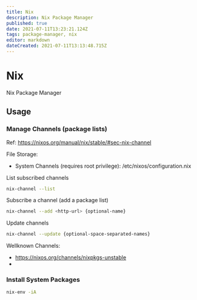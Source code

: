 ```yaml
---
title: Nix
description: Nix Package Manager
published: true
date: 2021-07-11T13:23:21.124Z
tags: package-manager, nix
editor: markdown
dateCreated: 2021-07-11T13:13:48.715Z
---
```


# Nix

Nix Package Manager

## Usage

### Manage Channels (package lists)

Ref: https://nixos.org/manual/nix/stable/#sec-nix-channel

File Storage:
- System Channels (requires root privilege): /etc/nixos/configuration.nix

List subscribed channels

```bash
nix-channel --list
```

Subscribe a channel (add a package list)

```bash
nix-channel --add <http-url> {optional-name}
```

Update channels

```bash
nix-channel --update {optional-space-separated-names}
```

Wellknown Channels:
- https://nixos.org/channels/nixpkgs-unstable
- 

### Install System Packages

```bash
nix-env -iA
```